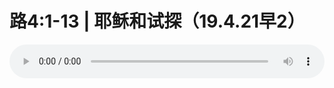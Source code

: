 # 路4:1-13 | 耶稣和试探（19.4.21早2）

<audio style="width: 100%;" preload="false" controls controlslist="nodownload"><source src="http://file.simai.life/audio/mp3/old/27498.mp3" type="audio/mpeg">Your browser does not support the audio element.</audio>


